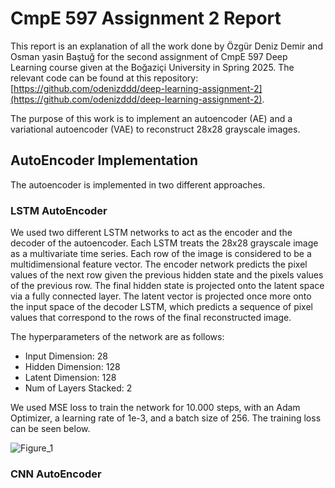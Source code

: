 # CmpE 597 Assignment 2 Report

This report is an explanation of all the work done by Özgür Deniz Demir and Osman yasin Baştuğ for the second assignment of CmpE 597 Deep Learning course given at the Boğaziçi University in Spring 2025. The relevant code can be found at this repository: [https://github.com/odenizddd/deep-learning-assignment-2](https://github.com/odenizddd/deep-learning-assignment-2).

The purpose of this work is to implement an autoencoder (AE) and a variational autoencoder (VAE) to reconstruct 28x28 grayscale images.

## AutoEncoder Implementation

The autoencoder is implemented in two different approaches.

### LSTM AutoEncoder

We used two different LSTM networks to act as the encoder and the decoder of the autoencoder. Each LSTM treats the 28x28 grayscale image as a multivariate time series. Each row of the image is considered to be a multidimensional feature vector. The encoder network predicts the pixel values of the next row given the previous hidden state and the pixels values of the previous row. The final hidden state is projected onto the latent space via a fully connected layer. The latent vector is projected once more onto the input space of the decoder LSTM, which predicts a sequence of pixel values that correspond to the rows of the final reconstructed image.

The hyperparameters of the network are as follows:

- Input Dimension: 28
- Hidden Dimension: 128
- Latent Dimension: 128
- Num of Layers Stacked: 2

We used MSE loss to train the network for 10.000 steps, with an Adam Optimizer, a learning rate of 1e-3, and a batch size of 256. The training loss can be seen below.

![Figure_1](https://github.com/user-attachments/assets/51146b2b-5fc3-48b4-9523-ffb54a868b02)


### CNN AutoEncoder
